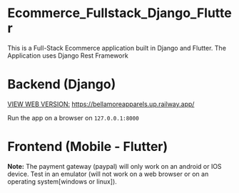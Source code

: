 # Ecommerce_Fullstack_Django_Flutter
This is a Full-Stack Ecommerce application built in Django and Flutter. The Application uses Django Rest Framework


# Backend (Django)

[VIEW WEB VERSION:](https://bellamoreapparels.up.railway.app/)  https://bellamoreapparels.up.railway.app/


Run the app on a browser on `127.0.0.1:8000`

# Frontend (Mobile - Flutter)


**Note:** The payment gateway (paypal) will only work on an android or IOS device. Test in an emulator (will not work on a web browser or on an operating system[windows or linux]).
